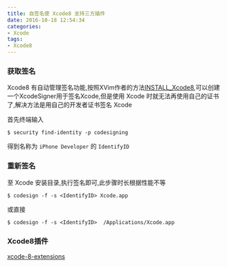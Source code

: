 ```yaml
---
title: 自签名使 Xcode8 支持三方插件
date: 2016-10-18 12:54:34
categories:
- Xcode
tags:
- Xcode8
---
```

### 获取签名

Xcode8 有自动管理签名功能,按照XVim作者的方法[INSTALL_Xcode8](https://github.com/XVimProject/XVim/blob/master/INSTALL_Xcode8.md),可以创建一个XcodeSigner用于签名Xcode,但是使用 Xcode 时就无法再使用自己的证书了,解决方法是用自己的开发者证书签名 Xcode
<!-- more -->
首先终端输入
```
$ security find-identity -p codesigning
```

得到名称为 `iPhone Developer` 的 `IdentifyID`


### 重新签名 

至 Xcode 安装目录,执行签名即可,此步骤时长根据性能不等

```
$ codesign -f -s <IdentifyID> Xcode.app
```


或直接


```
$ codesign -f -s <IdentifyID>  /Applications/Xcode.app
```

### Xcode8插件

[xcode-8-extensions](https://theswiftdev.com/2016/08/17/xcode-8-extensions/)


